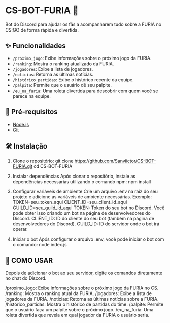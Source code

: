 # CS-BOT-FURIA 🎯

Bot do Discord para ajudar os fãs a acompanharem tudo sobre a FURIA no CS:GO de forma rápida e divertida.

## ✨ Funcionalidades

- `/proximo_jogo`: Exibe informações sobre o próximo jogo da FURIA.
- `/ranking`: Mostra o ranking atualizado da FURIA.
- `/jogadores`: Exibe a lista de jogadores.
- `/noticias`: Retorna as últimas notícias.
- `/histórico_partidas`: Exibe o histórico recente da equipe.
- `/palpite`: Permite que o usuário dê seu palpite.
- `/eu_na_furia`: Uma roleta divertida para descobrir com quem você se parece na equipe.

## 🚀 Pré-requisitos

- [Node.js](https://nodejs.org/)
- [Git](https://git-scm.com/)

## 🛠 Instalação

1. Clone o repositório:
   git clone https://github.com/Sanviictor/CS-BOT-FURIA.git
   cd CS-BOT-FURIA

2. Instalar dependências
Após clonar o repositório, instale as dependências necessárias utilizando o comando npm:
  npm install

3. Configurar variáveis de ambiente
Crie um arquivo .env na raiz do seu projeto e adicione as variáveis de ambiente necessárias. Exemplo:
  TOKEN=seu_token_aqui
  CLIENT_ID=seu_client_id_aqui
  GUILD_ID=seu_guild_id_aqui
TOKEN: Token do seu bot no Discord. Você pode obter isso criando um bot na página de desenvolvedores do Discord.
CLIENT_ID: ID do cliente do seu bot (também na página de desenvolvedores do Discord).
GUILD_ID: ID do servidor onde o bot irá operar.

4. Iniciar o bot
Após configurar o arquivo .env, você pode iniciar o bot com o comando:
  node index.js

 ## 👾 COMO USAR
Depois de adicionar o bot ao seu servidor, digite os comandos diretamente no chat do Discord.

/proximo_jogo: Exibe informações sobre o próximo jogo da FURIA no CS.
/ranking: Mostra o ranking atual da FURIA.
/jogadores: Exibe a lista de jogadores da FURIA.
/noticias: Retorna as últimas notícias sobre a FURIA.
/histórico_partidas: Mostra o histórico de partidas do time.
/palpite: Permite que o usuário faça um palpite sobre o próximo jogo.
/eu_na_furia: Uma roleta divertida que revela em qual jogador da FURIA o usuário seria.
